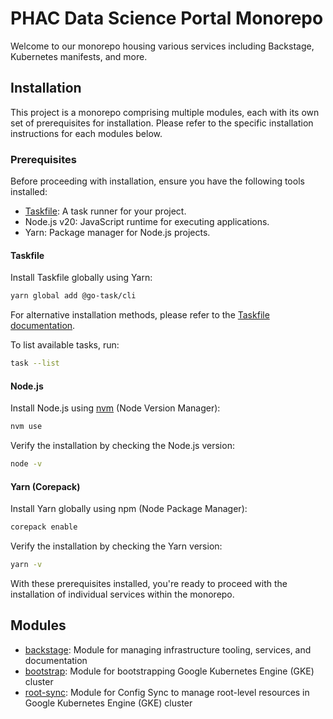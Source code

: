 # PHAC Data Science Portal Monorepo

Welcome to our monorepo housing various services including Backstage, Kubernetes manifests, and more.

## Installation

This project is a monorepo comprising multiple modules, each with its own set of prerequisites for installation. Please refer to the specific installation instructions for each modules below.

### Prerequisites

Before proceeding with installation, ensure you have the following tools installed:

- [Taskfile](https://taskfile.dev): A task runner for your project.
- Node.js v20: JavaScript runtime for executing applications.
- Yarn: Package manager for Node.js projects.

#### Taskfile

Install Taskfile globally using Yarn:

```bash
yarn global add @go-task/cli
```

For alternative installation methods, please refer to the [Taskfile documentation](https://taskfile.dev/installation/).

To list available tasks, run:

```bash
task --list
```

#### Node.js

Install Node.js using [nvm](https://github.com/nvm-sh/nvm) (Node Version Manager):

```bash
nvm use
```

Verify the installation by checking the Node.js version:

```bash
node -v
```

#### Yarn (Corepack)

Install Yarn globally using npm (Node Package Manager):

```bash
corepack enable
```

Verify the installation by checking the Yarn version:

```bash
yarn -v
```

With these prerequisites installed, you're ready to proceed with the installation of individual services within the monorepo.

## Modules

- [backstage](./backstage/README.md): Module for managing infrastructure tooling, services, and documentation
- [bootstrap](./bootstrap/README.md): Module for bootstrapping Google Kubernetes Engine (GKE) cluster
- [root-sync](./bootstrap/README.md): Module for Config Sync to manage root-level resources in Google Kubernetes Engine (GKE) cluster
